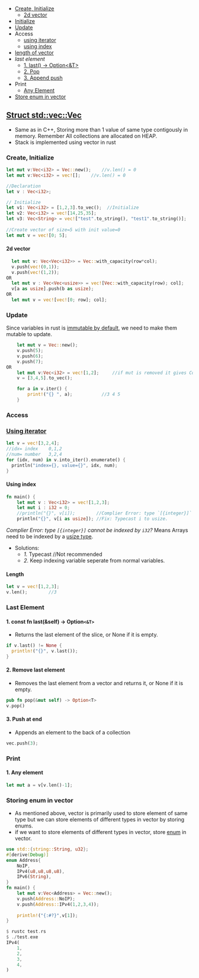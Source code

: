 - [Create, Initialize](#cin)
  - [2d vector](#2d)
- [Initialize](#init)
- [Update](#update)
- Access
  - [using iterator](#itr)
  - [using index](#ind)
- [length of vector](#len)
- _last element_
  - [1. last() -> Option<&T>](#plast)
  - [2. Pop](#pop)
  - [3. Append push](#push)
- Print
  - [Any Element](#any)
- [Store enum in vector](enumvec)


## [Struct std::vec::Vec](https://doc.rust-lang.org/std/vec/struct.Vec.html#method.push)
- Same as in C++, Storing more than 1 value of same type contigously in memory. Remember All collections are allocated on HEAP.
- Stack is implemented using vector in rust

<a name=cin></a>
### Create, Initialize
```rs
let mut v:Vec<i32> = Vec::new();    //v.len() = 0
let mut v:Vec<i32> = vec![];    //v.len() = 0

//Declaration
let v : Vec<i32>;              

// Initialize
let v1: Vec<i32> = [1,2,3].to_vec();  //Initialize
let v2: Vec<i32> = vec![14,25,35];
let v3: Vec<String> = vec!["test".to_string(), "test1".to_string()];
  
//Create vector of size=5 with init value=0
let mut v = vec![0; 5];
```

<a name=2d></a>
#### 2d vector
```rs
  let mut v: Vec<Vec<i32>> = Vec::with_capacity(row*col);
  v.push(vec!(0,1));  
  v.push(vec!(1,2));
OR         
  let mut v : Vec<Vec<usize>> = vec![Vec::with_capacity(row); col];
  v[a as usize].push(b as usize);
OR  
  let mut v = vec![vec![0; row]; col];  
```

<a name=update></a>
### Update
Since variables in rust is [immutable by default](/Languages/Programming_Languages/Rust), we need to make them mutable to update.
```rs
    let mut v = Vec::new();
    v.push(5);
    v.push(6);
    v.push(7);
OR 
    let mut v:Vec<i32> = vec![1,2];     //if mut is removed it gives Compilation error
    v = [3,4,5].to_vec();

    for a in v.iter() {
        print!("{} ", a);           //3 4 5
    }
```

### Access
<a name=itr></a>
### [Using iterator](/Languages/Programming_Languages/Rust/Iterators)
```rs
let v = vec![3,2,4];
//idx= index    0,1,2
//num= number   3,2,4
for (idx, num) in v.into_iter().enumerate() {
  println("index={}, value={}", idx, num);
}
```

<a name=ind></a>
#### Using index
```rs
fn main() {
    let mut v : Vec<i32> = vec![1,2,3];
    let mut i : i32 = 0;
    //println("{}", v[i]);        //Complier Error: type `[{integer}]` cannot be indexed by `i32`
    println("{}", v[i as usize]); //Fix: Typecast i to usize.
```
_Complier Error: type `[{integer}]` cannot be indexed by `i32`?_ Means Arrays need to be indexed by a [usize type](/Languages/Programming_Languages/Rust/Data_Types). 
- Solutions:
  - _1._ Typecast          //Not recommended
  - _2._ Keep indexing variable seperate from normal variables.

<a name=len></a>
#### Length
```rs
let v = vec![1,2,3];
v.len();        //3
```

### Last Element
<a name=plast></a>
#### 1. const fn last(&self) -> Option`<&T>`
- Returns the last element of the slice, or None if it is empty.
```rs
if v.last() != None {
  println!("{}", v.last());
}
```

<a name=pop></a>
#### 2. Remove last element
- Removes the last element from a vector and returns it, or None if it is empty.
```rs
pub fn pop(&mut self) -> Option<T>
v.pop()
```

<a name=push></a>
#### 3. Push at end
- Appends an element to the back of a collection
```rs
vec.push(3);
```

### Print
<a name=any></a>
#### 1. Any element
```rs
let mut a = v[v.len()-1];
```

<a name=enumvec></a>
### Storing enum in vector
- As mentioned above, vector is primarily used to store element of same type but we can store elements of different types in vector by storing enums.
- if we want to store elements of different types in vector, store [enum](/Languages/Programming_Languages/Rust) in vector.
```rust
use std::{string::String, u32};
#[derive(Debug)]
enum Address{
    NoIP,
    IPv4(u8,u8,u8,u8),
    IPv6(String),
}
fn main() {
    let mut v:Vec<Address> = Vec::new();
    v.push(Address::NoIP);
    v.push(Address::IPv4(1,2,3,4));
    
    println!("{:#?}",v[1]);
}    

$ rustc test.rs
$ ./test.exe
IPv4(
    1,
    2,
    3,
    4,
)
```
